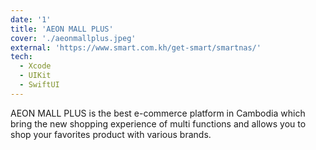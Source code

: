```yaml
---
date: '1'
title: 'AEON MALL PLUS'
cover: './aeonmallplus.jpeg'
external: 'https://www.smart.com.kh/get-smart/smartnas/'
tech:
  - Xcode
  - UIKit
  - SwiftUI
---
```


AEON MALL PLUS is the best e-commerce platform in Cambodia which bring the new shopping experience of multi functions and allows you to shop your favorites product with various brands.
